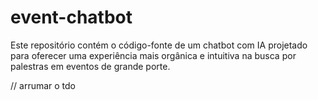 # event-chatbot
Este repositório contém o código-fonte de um chatbot com IA projetado para oferecer uma experiência mais orgânica e intuitiva na busca por palestras em eventos de grande porte.


// arrumar o tdo